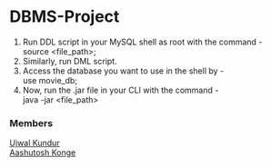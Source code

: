 # DBMS-Project

1. Run DDL script in your MySQL shell as root with the command - \
    source <file_path>;
2. Similarly, run DML script.
3. Access the database you want to use in the shell by - \
    use movie_db;
4. Now, run the .jar file in your CLI with the command - \
    java -jar <file_path>

### Members
[Ujwal Kundur](https://github.com/Ajax-Light) \
[Aashutosh Konge](https://github.com/kaash-bot)
